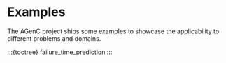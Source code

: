 # Examples

The AGenC project ships some examples to showcase the applicability to different problems and domains.

:::{toctree}
failure_time_prediction
:::
